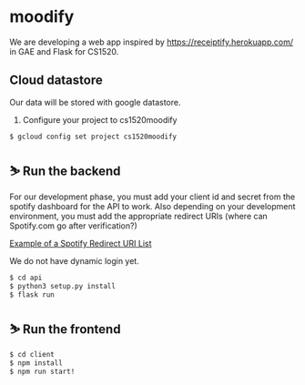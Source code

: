# moodify
We are developing a web app inspired by https://receiptify.herokuapp.com/ in GAE and Flask for CS1520. 

## Cloud datastore
Our data will be stored with google datastore.

1) Configure your project to cs1520moodify

```bash
$ gcloud config set project cs1520moodify
```


## ⛷ Run the backend
For our development phase, you must add your client id and secret from the spotify dashboard for the API to work. Also depending on your development environment, you must add the appropriate redirect URIs (where can Spotify.com go after verification?) 

[Example of a Spotify Redirect URI List](https://user-images.githubusercontent.com/42332446/200457221-f1236cea-b44a-4050-adf6-7513b8d10963.png)

We do not have dynamic login yet.

```bash
$ cd api
$ python3 setup.py install
$ flask run
```

## ⛷ Run the frontend

```bash
$ cd client
$ npm install
$ npm run start!

```
